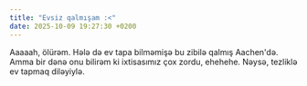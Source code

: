 ```yaml
---
title: "Evsiz qalmışam :<"
date: 2025-10-09 19:27:30 +0200
---
```


Aaaaah, ölürəm. Hələ də ev tapa bilməmişə bu zibilə qalmış Aachen'də. Amma bir dənə onu bilirəm ki ixtisasımız çox zordu, ehehehe. Nəysə, tezliklə ev tapmaq diləyiylə.
